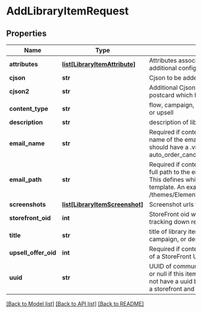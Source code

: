 # AddLibraryItemRequest

## Properties
Name | Type | Description | Notes
------------ | ------------- | ------------- | -------------
**attributes** | [**list[LibraryItemAttribute]**](LibraryItemAttribute.md) | Attributes associated with the library item to contain additional configuration. | [optional] 
**cjson** | **str** | Cjson to be added to library | [optional] 
**cjson2** | **str** | Additional Cjson to be added to library, notably for the postcard which has a front and back. | [optional] 
**content_type** | **str** | flow, campaign, cjson, email, transactional_email, postcard or upsell | [optional] 
**description** | **str** | description of library item | [optional] 
**email_name** | **str** | Required if content_type is transactional_email. This is the name of the email template (html, not text).  This name should have a .vm file extension.  An example is auto_order_cancel_html.vm | [optional] 
**email_path** | **str** | Required if content_type is transactional_email. This is the full path to the email template stored in the file system.  This defines which StoreFront contains the desired email template.  An example is /themes/Elements/core/emails/auto_order_cancel_html.vm | [optional] 
**screenshots** | [**list[LibraryItemScreenshot]**](LibraryItemScreenshot.md) | Screenshot urls for display | [optional] 
**storefront_oid** | **int** | StoreFront oid where content originates necessary for tracking down relative assets | [optional] 
**title** | **str** | title of library item, usually the name of the flow or campaign, or description of cjson | [optional] 
**upsell_offer_oid** | **int** | Required if content_type is upsell. This is object identifier of a StoreFront Upsell Offer. | [optional] 
**uuid** | **str** | UUID of communication flow, campaign, email, postcard, or null if this item is something else. transactional_email do not have a uuid because they are singleton objects within a storefront and easily identifiable by name | [optional] 

[[Back to Model list]](../README.md#documentation-for-models) [[Back to API list]](../README.md#documentation-for-api-endpoints) [[Back to README]](../README.md)


